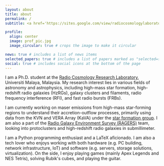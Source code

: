 ```yaml
---
layout: about
title: about
permalink: /
subtitle: <a href='https://sites.google.com/view/radiocosmologylaboratory/home'>Radio Cosmology Research Laboratory, Universiti Malaya, Malaysia</a>

profile:
  align: center
  image: prof_pic.jpg
  image_circular: true # crops the image to make it circular

news: true # includes a list of news items
selected_papers: true # includes a list of papers marked as "selected={true}"
social: true # includes social icons at the bottom of the page
---
```


I am a Ph.D. student at the [Radio Cosmology Research Laboratory](https://sites.google.com/view/radiocosmologylaboratory/home), Universiti Malaya, Malaysia. My research interest lies in various fields of astronomy and astrophysics, including high-mass star formation, high-redshift radio galaxies (HzRGs), galaxy clusters and filaments, radio frequency interference (RFI), and fast radio bursts (FRBs).

I am currently working on maser emissions from high-mass star-forming regions to understand their accretion-outflow processes, primarily using data from the KVN and VERA Array (KaVA) under the [star formation group](https://www.cambridge.org/core/journals/proceedings-of-the-international-astronomical-union/article/understanding-highmass-star-formation-through-kava-observations-of-water-and-methanol-masers/19BE34287FA23B816425F5D6AF6CB487). I am also a part of the [Radio Galaxy Environment Survey (RAGERS)](https://www.eaobservatory.org/jcmt/science/large-programs/ragers/) team, looking into protoclusters and high-redshift radio galaxies in submillimeter.

I am a Python programming enthusiast and a LaTeX aficionado. I am also a tech lover who enjoys working with both hardware (e.g. PC building, network infrastructure, IoT) and software (e.g. servers, storage solutions, virtualization). On the side, I enjoy playing games (mainly Apex Legends and NES Tetris), solving Rubik's cubes, and playing the guitar.
